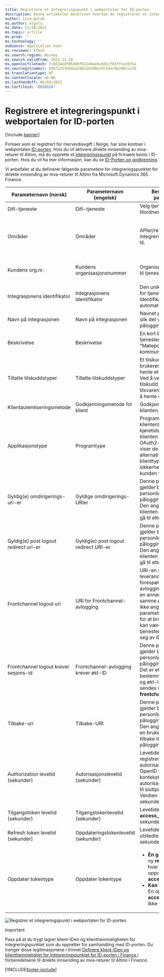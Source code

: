 ```yaml
---
title: Registrere et integreringspunkt i webportalen for ID-porten
description: Denne artikkelen beskriver hvordan du registrerer et integreringspunkt i ID-porten-webportalen i Norge.
author: liza-golub
ms.author: elgolu
ms.date: 11/28/2021
ms.topic: article
ms.prod: ''
ms.technology: ''
audience: Application User
ms.reviewer: kfend
ms.search.region: Norway
ms.search.validFrom: 2022-11-15
ms.openlocfilehash: 7c8634edf06466fb1240ae6c8d1cfb5ffce2075a
ms.sourcegitcommit: 52b7225350daa29b1263d8e29c54ac9e20bcca70
ms.translationtype: HT
ms.contentlocale: nb-NO
ms.lasthandoff: 06/03/2022
ms.locfileid: "8856554"
---
```

# <a name="register-an-integration-point-in-the-id-porten-web-portal"></a>Registrere et integreringspunkt i webportalen for ID-porten

[!include [banner](../includes/banner.md)]

Firmaer som er registrert for merverdiavgift i Norge, har sine kontoer i webportalen [ID-porten](https://samarbeid.digdir.no/id-porten/ta-i-bruk-id-porten/94). Hvis du vil aktivere direkte innsending av mva-returer til Altinn, må du opprette et [integreringspunkt](https://docs.digdir.no/oidc_index.html) på firmaets konto i ID-porten. Hvis du vil ha mer informasjon, kan du se [ID-Porten og godkjenning](https://skatteetaten.github.io/mva-meldingen/english/idportenauthentication/).

Vi anbefaler at du definerer følgende parametere for integreringspunktet for direkte innsending av mva-returer til Altinn fra Microsoft Dynamics 365 Finance.

| Parameternavn (norsk) | Parameternavn (engelsk) | Beskrivelse av parameteren | Parameterverdi |
|---|---|---|---|
| Difi-tjeneste | Difi-tjeneste | Velg tjenesten som skal tilordnes riktige områder. | Velg **API-klient**. |
| Områder | Områder | APIer/ressurser som integreringen har tilgang til. | <p>Velg følgende områder:</p><ul><li>**openid**</li><li>**skatteetaten:mvameldinginnsending**</li><li>**skatteetaten:mvameldingvalidering**</li></ul> |
| Kundens org.nr. | Kundens organisasjonsnummer | Organisasjonsnummeret til tjenesteeieren. | Du behøver ikke å angi noen verdi i dette feltet. Den obligatoriske verdien angis automatisk når oppsettet av integreringspunktet lagres. |
| Integrasjonens identifikator | Integrasjonens identifikator | Den unike identifikatoren for tjenesten. Identifikatoren genereres automatisk. | Du behøver ikke å angi noen verdi i dette feltet. Den obligatoriske verdien angis automatisk når oppsettet av integreringspunktet lagres. |
| Navn på integrasjonen | Navn på integrasjonen | Navnet på integrasjonen slik det vises i påloggingsvinduet. | Angi **Microsoft Dynamics 365 Finance**. |
| Beskrivelse | Beskrivelse | En kort beskrivelse av tjenesten (for eksempel "Møteportal for NN-kommune"). | Angi **Integrering med Microsoft Dynamics 365 Finance**. |
| Tillatte tilskuddstyper | Tillatte tilskuddstyper | Et tilskudd representerer brukerens tillatelse til å hente et tilgangstoken. Ved å velge bestemte tilskudd godtar du de tilsvarende metodene for å hente et tilgangstoken. | <p>Velg følgende tilskuddstyper:</p><ul><li>**authorization_code**</li><li>**refresh_token**</li></ul> |
| Klientautentiseringsmetode | Godkjenningsmetode for klient | Godkjenningsmetode for klienten. | Angi **client_secret_post**. |
| Applikasjonstype | Programtype | Programtypen (eller klienten) er typen kjøretidsmiljø som klienten kjører under. OAuth2-kapitlet 2.1 viser de tilgjengelige alternativene. Valget av klienttype er en sikkerhetsvurdering som kunden vil utføre. | Velg **web**. |
| Gyldig(e) omdirigerings-uri-er | Gyldige omdirigerings-URIer | Denne parameteren gjelder bare for personlige påloggingsintegreringer. Den angir URIene som klienten har tillatelse til å gå til etter pålogging. | I Finance kan du gå til **Avgift** \> **Oppsett** \> **Elektroniske meldinger** \> **Webprogrammer**, kopiere URL-adressen (HTTPS-internettadressen) fra leserens adresselinje og lime den inn i dette feltet. |
| Gyldig(e) post logout redirect uri-er | Gyldig(e) post logout redirect URI-er | Denne parameteren gjelder bare for personlige påloggingsintegreringer. Den angir URIene som klienten har tillatelse til å gå til etter avlogging. | Angi `https://skatteetaten.no`. |
| Frontchannel logout uri | URI for Frontchannel-avlogging | URI-en som leverandøren sender en forespørsel til ved avlogging som utløses av en annen klient i den samme økten. Hvis du ikke angir denne parameteren, er det fare for at brukeren fremdeles kan være logget på tjenesten når de logger seg av ID-porten. | Angi `https://skatteetaten.no`. |
| Frontchannel logout krever sesjons-id | Frontchannel-avlogging krever økt-ID | Denne parameteren gjelder bare for personlige påloggingsintegreringer. Det er et flagg som bestemmer om utsteder- og økt-ID-parameterne sendes sammen med **frontchannel_logout_uri**. | La denne boksen stå tom. |
| Tilbake-uri | Tilbake-URI | Denne parameteren gjelder bare for personlige påloggingsintegreringer. Den angir URI-en som en bruker blir sendt tilbake til når de avbryter påloggingen. | Angi `https://skatteetaten.no`. |
| Authorization levetid (sekunder) | Autorisasjonslevetid (sekunder) | Levetiden for den registrerte autorisasjonen. I en OpenID Connect-kontekst vil denne autorisasjonen få tilgang til sluttpunktet userinfo. Verdien må angis i sekunder. | Angi **31536000** (= ett år). |
| Tilgangstoken levetid (sekunder) | Tilgangstokenlevetid (sekunder) | Levetiden for utstedte **access_token** i sekunder. | Angi **7200** (= to timer). |
| Refresh token levetid (sekunder) | Oppdateringstokenlevetid (sekunder) | Levetiden for det utstedte **refresh_token** i sekunder. | Angi **0** (null). |
| Oppdater tokentype | Oppdater tokentype | <ul><li>**Én gang** – Du får en ny **refresh_token** hver gang du oppdaterer **access_token**.</li><li>**Kan brukes på nytt** – En oppdatering av **access_token** endrer ikke **refresh_token**.</li></ul> | Angi **Engangs**. |

![Registrer et integreringspunkt i webportalen for ID-porten.](media/emea-nor-vat-return-integration-point.png)

> [!IMPORTANT]
> Pass på at du trygt lagrer klient-IDen og klienthemmeligheten for integreringspunktet som du oppretter for samhandling med ID-porten. Du trenger disse legitimasjonene i trinnet [Definere klient-IDen og klienthemmelighet for integreringspunktet for ID-porten i Finance ](emea-nor-vat-return-setup.md#client-credentials) i forberedelsene til direkte innsending av mva-returer til Altinn i Finance.


[!INCLUDE[footer-include](../../includes/footer-banner.md)]
